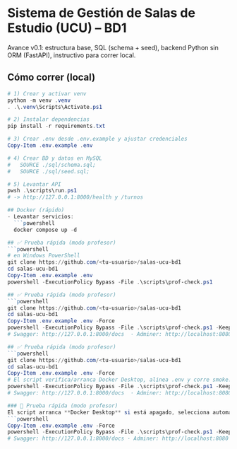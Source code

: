 ﻿# Sistema de Gestión de Salas de Estudio (UCU) – BD1

Avance v0.1: estructura base, SQL (schema + seed), backend Python sin ORM (FastAPI), instructivo para correr local.

## Cómo correr (local)
```powershell
# 1) Crear y activar venv
python -m venv .venv
. .\.venv\Scripts\Activate.ps1

# 2) Instalar dependencias
pip install -r requirements.txt

# 3) Crear .env desde .env.example y ajustar credenciales
Copy-Item .env.example .env

# 4) Crear BD y datos en MySQL
#   SOURCE ./sql/schema.sql;
#   SOURCE ./sql/seed.sql;

# 5) Levantar API
pwsh .\scripts\run.ps1
# -> http://127.0.0.1:8000/health y /turnos

## Docker (rápido)
- Levantar servicios:
  ```powershell
  docker compose up -d

## ✅ Prueba rápida (modo profesor)
```powershell
# en Windows PowerShell
git clone https://github.com/<tu-usuario>/salas-ucu-bd1
cd salas-ucu-bd1
Copy-Item .env.example .env
powershell -ExecutionPolicy Bypass -File .\scripts\prof-check.ps1

## ✅ Prueba rápida (modo profesor)
```powershell
git clone https://github.com/<tu-usuario>/salas-ucu-bd1
cd salas-ucu-bd1
Copy-Item .env.example .env -Force
powershell -ExecutionPolicy Bypass -File .\scripts\prof-check.ps1 -KeepApi
# Swagger: http://127.0.0.1:8000/docs  · Adminer: http://localhost:8080 (Servidor=db, root/root, base=salas_db)

## ✅ Prueba rápida (modo profesor)
```powershell
git clone https://github.com/<tu-usuario>/salas-ucu-bd1
cd salas-ucu-bd1
Copy-Item .env.example .env -Force
# El script verifica/arranca Docker Desktop, alinea .env y corre smoke.
powershell -ExecutionPolicy Bypass -File .\scripts\prof-check.ps1 -KeepApi
# Swagger: http://127.0.0.1:8000/docs  · Adminer: http://localhost:8080 (Servidor=db, root/root, base=salas_db)

### 🧪 Prueba rápida (modo profesor)
El script arranca **Docker Desktop** si está apagado, selecciona automáticamente **DB_PORT** libre (3306→3307→3308), alinea `.env` y corre un smoke.
```powershell
Copy-Item .env.example .env -Force
powershell -ExecutionPolicy Bypass -File .\scripts\prof-check.ps1 -KeepApi
# Swagger: http://127.0.0.1:8000/docs · Adminer: http://localhost:8080 (Servidor=db, root/root, base=salas_db)

